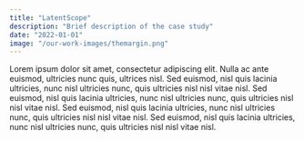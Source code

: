 ```yaml
---
title: "LatentScope"
description: "Brief description of the case study"
date: "2022-01-01"
image: "/our-work-images/themargin.png"
---
```


Lorem ipsum dolor sit amet, consectetur adipiscing elit. Nulla ac ante euismod, ultricies nunc quis, ultrices nisl. Sed euismod, nisl quis lacinia ultricies, nunc nisl ultricies nunc, quis ultricies nisl nisl vitae nisl. Sed euismod, nisl quis lacinia ultricies, nunc nisl ultricies nunc, quis ultricies nisl nisl vitae nisl. Sed euismod, nisl quis lacinia ultricies, nunc nisl ultricies nunc, quis ultricies nisl nisl vitae nisl. Sed euismod, nisl quis lacinia ultricies, nunc nisl ultricies nunc, quis ultricies nisl nisl vitae nisl.